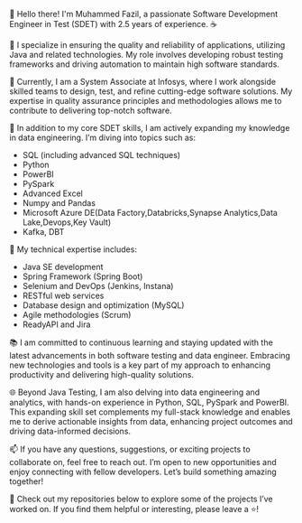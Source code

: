 👋 Hello there! I'm Muhammed Fazil, a passionate Software Development Engineer in Test (SDET) with 2.5 years of experience. ☕️

🚀 I specialize in ensuring the quality and reliability of applications, utilizing Java and related technologies. My role involves developing robust testing frameworks and driving automation to maintain high software standards.

💼 Currently, I am a System Associate at Infosys, where I work alongside skilled teams to design, test, and refine cutting-edge software solutions. My expertise in quality assurance principles and methodologies allows me to contribute to delivering top-notch software.

🌟 In addition to my core SDET skills, I am actively expanding my knowledge in data engineering. I’m diving into topics such as:
   - SQL (including advanced SQL techniques)
   - Python
   - PowerBI
   - PySpark
   - Advanced Excel
   - Numpy and Pandas
   - Microsoft Azure DE(Data Factory,Databricks,Synapse Analytics,Data Lake,Devops,Key Vault)
   - Kafka, DBT

🔧 My technical expertise includes:
   - Java SE development
   - Spring Framework (Spring Boot)
   - Selenium and DevOps (Jenkins, Instana)
   - RESTful web services
   - Database design and optimization (MySQL)
   - Agile methodologies (Scrum)
   - ReadyAPI and Jira

📚 I am committed to continuous learning and staying updated with the latest advancements in both software testing and data engineer. Embracing new technologies and tools is a key part of my approach to enhancing productivity and delivering high-quality solutions.

🌐 Beyond Java Testing, I am also delving into data engineering and analytics, with hands-on experience in Python, SQL, PySpark and PowerBI. This expanding skill set complements my full-stack knowledge and enables me to derive actionable insights from data, enhancing project outcomes and driving data-informed decisions.

📫 If you have any questions, suggestions, or exciting projects to collaborate on, feel free to reach out. I’m open to new opportunities and enjoy connecting with fellow developers. Let’s build something amazing together!

🌟 Check out my repositories below to explore some of the projects I’ve worked on. If you find them helpful or interesting, please leave a ⭐️!
